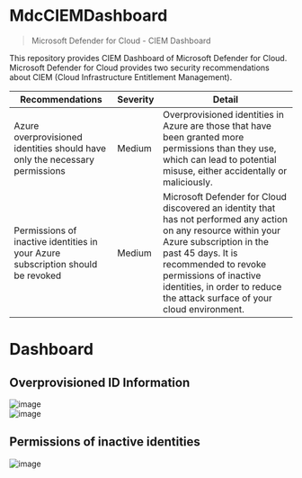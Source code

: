 # MdcCIEMDashboard
> Microsoft Defender for Cloud - CIEM Dashboard

This repository provides CIEM Dashboard of Microsoft Defender for Cloud.<BR>
Microsoft Defender for Cloud provides two security recommendations about CIEM (Cloud Infrastructure Entitlement Management).

| Recommendations  | Severity | Detail |
| ---- | ---- | ---- |
| Azure overprovisioned identities should have only the necessary permissions | Medium | Overprovisioned identities in Azure are those that have been granted more permissions than they use, which can lead to potential misuse, either accidentally or maliciously.|
| Permissions of inactive identities in your Azure subscription should be revoked  | Medium | Microsoft Defender for Cloud discovered an identity that has not performed any action on any resource within your Azure subscription in the past 45 days. It is recommended to revoke permissions of inactive identities, in order to reduce the attack surface of your cloud environment. |

# Dashboard
## Overprovisioned ID Information
![image](https://github.com/user-attachments/assets/a04ee69d-3c01-4eaa-bcbd-920ceb948f74)<BR>
![image](https://github.com/user-attachments/assets/daeaaec9-835e-4c48-a6dc-cbb8d60378b9)<BR>


## Permissions of inactive identities
![image](https://github.com/user-attachments/assets/a78d005f-8700-4131-9be7-287bd3173958)
